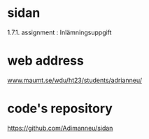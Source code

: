 # sidan
1.7.1. assignment : Inlämningsuppgift

# web address
www.maumt.se/wdu/ht23/students/adrianneu/

# code's repository
https://github.com/Adimanneu/sidan